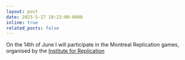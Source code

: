 ```yaml
---
layout: post
date: 2023-5-17 10:23:00-0400
inline: true
related_posts: false
---
```


On the 14th of June I will participate in the Montreal Replication games, organised by the [Institute for Replication](https://i4replication.org/)